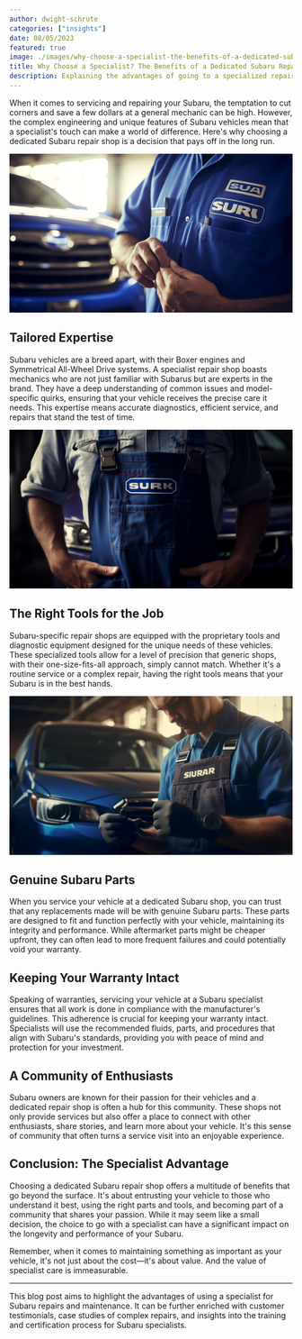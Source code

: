```yaml
---
author: dwight-schrute
categories: ["insights"]
date: 08/05/2023
featured: true
image: ./images/why-choose-a-specialist-the-benefits-of-a-dedicated-subaru-repair-shop/01.png
title: Why Choose a Specialist? The Benefits of a Dedicated Subaru Repair Shop
description: Explaining the advantages of going to a specialized repair shop for Subaru vehicles.
---
```


When it comes to servicing and repairing your Subaru, the temptation to cut corners and save a few dollars at a general mechanic can be high. However, the complex engineering and unique features of Subaru vehicles mean that a specialist's touch can make a world of difference. Here's why choosing a dedicated Subaru repair shop is a decision that pays off in the long run.

![Subaru Repairs](./images/why-choose-a-specialist-the-benefits-of-a-dedicated-subaru-repair-shop/02.png)

## Tailored Expertise

Subaru vehicles are a breed apart, with their Boxer engines and Symmetrical All-Wheel Drive systems. A specialist repair shop boasts mechanics who are not just familiar with Subarus but are experts in the brand. They have a deep understanding of common issues and model-specific quirks, ensuring that your vehicle receives the precise care it needs. This expertise means accurate diagnostics, efficient service, and repairs that stand the test of time.

![Subaru Repairs](./images/why-choose-a-specialist-the-benefits-of-a-dedicated-subaru-repair-shop/03.png)

## The Right Tools for the Job

Subaru-specific repair shops are equipped with the proprietary tools and diagnostic equipment designed for the unique needs of these vehicles. These specialized tools allow for a level of precision that generic shops, with their one-size-fits-all approach, simply cannot match. Whether it's a routine service or a complex repair, having the right tools means that your Subaru is in the best hands.

![Subaru Repairs](./images/why-choose-a-specialist-the-benefits-of-a-dedicated-subaru-repair-shop/04.png)

## Genuine Subaru Parts

When you service your vehicle at a dedicated Subaru shop, you can trust that any replacements made will be with genuine Subaru parts. These parts are designed to fit and function perfectly with your vehicle, maintaining its integrity and performance. While aftermarket parts might be cheaper upfront, they can often lead to more frequent failures and could potentially void your warranty.

## Keeping Your Warranty Intact

Speaking of warranties, servicing your vehicle at a Subaru specialist ensures that all work is done in compliance with the manufacturer's guidelines. This adherence is crucial for keeping your warranty intact. Specialists will use the recommended fluids, parts, and procedures that align with Subaru's standards, providing you with peace of mind and protection for your investment.

## A Community of Enthusiasts

Subaru owners are known for their passion for their vehicles and a dedicated repair shop is often a hub for this community. These shops not only provide services but also offer a place to connect with other enthusiasts, share stories, and learn more about your vehicle. It's this sense of community that often turns a service visit into an enjoyable experience.

## Conclusion: The Specialist Advantage

Choosing a dedicated Subaru repair shop offers a multitude of benefits that go beyond the surface. It's about entrusting your vehicle to those who understand it best, using the right parts and tools, and becoming part of a community that shares your passion. While it may seem like a small decision, the choice to go with a specialist can have a significant impact on the longevity and performance of your Subaru.

Remember, when it comes to maintaining something as important as your vehicle, it's not just about the cost—it's about value. And the value of specialist care is immeasurable.

---

This blog post aims to highlight the advantages of using a specialist for Subaru repairs and maintenance. It can be further enriched with customer testimonials, case studies of complex repairs, and insights into the training and certification process for Subaru specialists.
